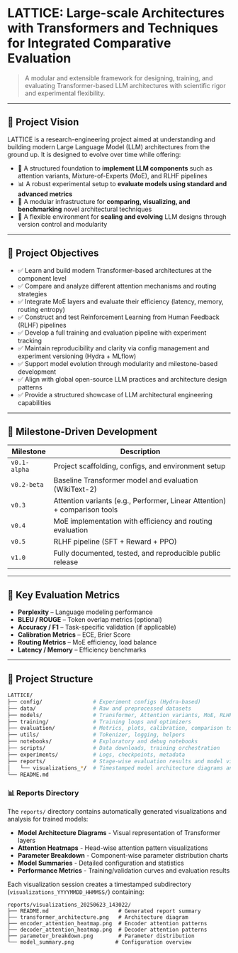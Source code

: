 # LATTICE: Large-scale Architectures with Transformers and Techniques for Integrated Comparative Evaluation

> A modular and extensible framework for designing, training, and evaluating Transformer-based LLM architectures with scientific rigor and experimental flexibility.

---

## 🚀 Project Vision

LATTICE is a research-engineering project aimed at understanding and building modern Large Language Model (LLM) architectures from the ground up. It is designed to evolve over time while offering:

- 🔧 A structured foundation to **implement LLM components** such as attention variants, Mixture-of-Experts (MoE), and RLHF pipelines
- 📊 A robust experimental setup to **evaluate models using standard and advanced metrics**
- 🧪 A modular infrastructure for **comparing, visualizing, and benchmarking** novel architectural techniques
- 🔄 A flexible environment for **scaling and evolving** LLM designs through version control and modularity

---

## 🎯 Project Objectives

- ✅ Learn and build modern Transformer-based architectures at the component level
- ✅ Compare and analyze different attention mechanisms and routing strategies
- ✅ Integrate MoE layers and evaluate their efficiency (latency, memory, routing entropy)
- ✅ Construct and test Reinforcement Learning from Human Feedback (RLHF) pipelines
- ✅ Develop a full training and evaluation pipeline with experiment tracking
- ✅ Maintain reproducibility and clarity via config management and experiment versioning (Hydra + MLflow)
- ✅ Support model evolution through modularity and milestone-based development
- ✅ Align with global open-source LLM practices and architecture design patterns
- ✅ Provide a structured showcase of LLM architectural engineering capabilities

---

## 🔁 Milestone-Driven Development

| Milestone | Description |
|----------|-------------|
| `v0.1-alpha` | Project scaffolding, configs, and environment setup |
| `v0.2-beta`  | Baseline Transformer model and evaluation (WikiText-2) |
| `v0.3`       | Attention variants (e.g., Performer, Linear Attention) + comparison tools |
| `v0.4`       | MoE implementation with efficiency and routing evaluation |
| `v0.5`       | RLHF pipeline (SFT + Reward + PPO) |
| `v1.0`       | Fully documented, tested, and reproducible public release |

---

## 🧪 Key Evaluation Metrics

- **Perplexity** – Language modeling performance
- **BLEU / ROUGE** – Token overlap metrics (optional)
- **Accuracy / F1** – Task-specific validation (if applicable)
- **Calibration Metrics** – ECE, Brier Score
- **Routing Metrics** – MoE efficiency, load balance
- **Latency / Memory** – Efficiency benchmarks

---

## 🧱 Project Structure

```bash
LATTICE/
├── config/                # Experiment configs (Hydra-based)
├── data/                  # Raw and preprocessed datasets
├── models/                # Transformer, Attention variants, MoE, RLHF modules
├── training/              # Training loops and optimizers
├── evaluation/            # Metrics, plots, calibration, comparison tools
├── utils/                 # Tokenizer, logging, helpers
├── notebooks/             # Exploratory and debug notebooks
├── scripts/               # Data downloads, training orchestration
├── experiments/           # Logs, checkpoints, metadata
├── reports/               # Stage-wise evaluation results and model visualizations
│   └── visualizations_*/  # Timestamped model architecture diagrams and analysis
└── README.md
```

### 📊 Reports Directory

The `reports/` directory contains automatically generated visualizations and analysis for trained models:

- **Model Architecture Diagrams** - Visual representation of Transformer layers
- **Attention Heatmaps** - Head-wise attention pattern visualizations  
- **Parameter Breakdown** - Component-wise parameter distribution charts
- **Model Summaries** - Detailed configuration and statistics
- **Performance Metrics** - Training/validation curves and evaluation results

Each visualization session creates a timestamped subdirectory (`visualizations_YYYYMMDD_HHMMSS/`) containing:
```
reports/visualizations_20250623_143022/
├── README.md                      # Generated report summary
├── transformer_architecture.png   # Architecture diagram
├── encoder_attention_heatmap.png  # Encoder attention patterns
├── decoder_attention_heatmap.png  # Decoder attention patterns
├── parameter_breakdown.png        # Parameter distribution
└── model_summary.png             # Configuration overview
```
